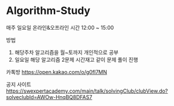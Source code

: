# Algorithm-Study
매주 일요일 온라인&오프라인 시간 12:00 ~ 15:00

방법
1. 해당주차 알고리즘을 월~토까지 개인적으로 공부
2. 일요일 해당 알고리즘 2문제 시간재고 같이 문제 풀이 진행

카톡방
https://open.kakao.com/o/g0fl7MN

공지 사이트
https://swexpertacademy.com/main/talk/solvingClub/clubView.do?solveclubId=AWOw-HnqBQ8DFAS7
